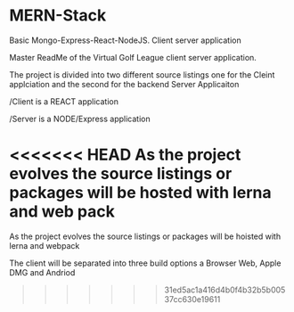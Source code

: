 # MERN-Stack

Basic Mongo-Express-React-NodeJS. Client server application

Master ReadMe of the Virtual Golf League client server application.

The project is divided into two different source listings one for the Cleint applciation
and the second for the backend Server Applicaiton

/Client is a REACT application

/Server is a NODE/Express application

<<<<<<< HEAD
As the project evolves the source listings or packages will be hosted with lerna and web pack
=======

As the project evolves the source listings or packages will be hoisted with lerna and webpack

The client will be separated into three build options a Browser Web, Apple DMG and Andriod 


>>>>>>> 31ed5ac1a416d4b0f4b32b5b00537cc630e19611
